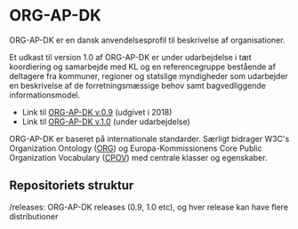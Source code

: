 # ORG-AP-DK

ORG-AP-DK er en dansk anvendelsesprofil til beskrivelse af organisationer. 

Et udkast til version 1.0 af ORG-AP-DK er under udarbejdelse i tæt koordiering og samarbejde med KL og en referencegruppe bestående af deltagere fra kommuner, regioner og statslige myndigheder som udarbejder en beskrivelse af de forretningsmæssige behov samt bagvedliggende informationsmodel.

* Link til [ORG-AP-DK v.0.9](https://arkitektur.digst.dk/rammearkitektur/datastandarder/anvendelsesprofil-organisationer) (udgivet i 2018)
* Link til [ORG-AP-DK v.1.0](https://github.com/digst/ORG-AP-DK/tree/main/releases/v.1.0) (under udarbejdelse)

<!--
* Link til ORG-AP-DK v.1.0  https://digst.github.io/ORG-AP-DK/releases/v.1.0/docs/ (under udarbejdelse)
-->

ORG-AP-DK er baseret på internationale standarder. Særligt bidrager W3C's Organization Ontology ([ORG](https://www.w3.org/TR/vocab-org/)) og Europa-Kommissionens Core Public Organization Vocabulary ([CPOV](https://semiceu.github.io/CPOV/releases/2.00/)) med  centrale klasser og egenskaber.


## Repositoriets struktur
/releases: ORG-AP-DK releases (0.9, 1.0 etc), og hver release kan have flere distributioner
